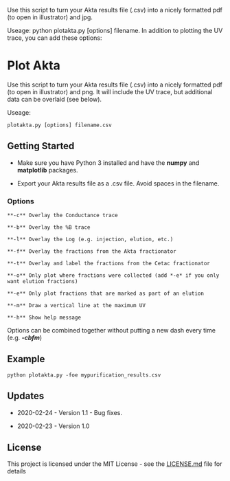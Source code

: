 Use this script to turn your Akta results file (.csv) into a nicely formatted pdf (to open in illustrator) and jpg.


Useage: python plotakta.py [options] filename. In addition to plotting the UV trace, you can add these options:


# Plot Akta

Use this script to turn your Akta results file (.csv) into a nicely formatted pdf (to open in illustrator) and png. It will include the UV trace, but additional data can be overlaid (see below).

Useage:

```
plotakta.py [options] filename.csv
```

## Getting Started

* Make sure you have Python 3 installed and have the **numpy** and **matplotlib** packages.

* Export your Akta results file as a .csv file. Avoid spaces in the filename.

### Options

```
**-c** Overlay the Conductance trace

**-b** Overlay the %B trace

**-l** Overlay the Log (e.g. injection, elution, etc.)

**-f** Overlay the fractions from the Akta fractionator

**-t** Overlay and label the fractions from the Cetac fractionator

**-o** Only plot where fractions were collected (add *-e* if you only want elution fractions)

**-e** Only plot fractions that are marked as part of an elution

**-m** Draw a vertical line at the maximum UV

**-h** Show help message
```

Options can be combined together without putting a new dash every time (e.g. ***-cbfm***)

## Example

```
python plotakta.py -foe mypurification_results.csv
```

## Updates

* 2020-02-24 - Version 1.1 - Bug fixes.

* 2020-02-23 - Version 1.0

## License

This project is licensed under the MIT License - see the [LICENSE.md](LICENSE.md) file for details
